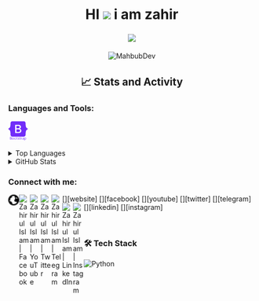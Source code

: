 <h1 align="center">HI <img src="https://example.com/your-image-url.jpg" width="30"/> i am zahir </h1>
<h3 align="center"><img src="https://media.giphy.com/media/JIX9t2j0ZTN9S/giphy.gif" width="30"/></h3>

<p align="center">
  <img src="https://media.giphy.com/media/3oriO0OEd9QIDdllqo/giphy.gif" alt="MahbubDev"/>
</p>

<h2 align="center">📈 Stats and Activity</h2>

<h3 align="left">Languages and Tools:</h3>
<p align="left">
  <!-- Example tool icons, replace with your own -->
  <a href="https://getbootstrap.com" target="_blank"> <img src="https://raw.githubusercontent.com/devicons/devicon/master/icons/bootstrap/bootstrap-plain-wordmark.svg" alt="bootstrap" width="40" height="40"/> </a>
  <!-- Add more icons for your tech stack -->
</p>

<details>
<summary>Top Languages</summary>
<p><img width="494" align="center" src="https://github-readme-stats.vercel.app/api/top-langs?username=Zahir780&show_icons=true&locale=en&layout=compact" alt="Top Languages" /></p>
</details>

<details>
<summary>GitHub Stats</summary>
<p><img width="494" align="center" src="https://github-readme-stats.vercel.app/api?username=Zahir780&show_icons=true&locale=en" alt="GitHub Stats" /></p>
</details>

### Connect with me:

[<img align="left" alt="TechHelpBD.com" width="22px" src="https://raw.githubusercontent.com/iconic/open-iconic/master/svg/globe.svg" />][website]
[<img align="left" alt="Zahirul Islam | Facebook" width="22px" src="https://cdn-icons-png.flaticon.com/512/124/124010.png" />][facebook]
[<img align="left" alt="Zahirul Islam | YouTube" width="22px" src="https://cdn.jsdelivr.net/npm/simple-icons@v3/icons/youtube.svg" />][youtube]
[<img align="left" alt="Zahirul Islam | Twitter" width="22px" src="https://cdn.jsdelivr.net/npm/simple-icons@v3/icons/twitter.svg" />][twitter]
[<img align="left" alt="Zahirul Islam | Telegram" width="22px" src="https://cdn-icons-png.flaticon.com/512/906/906377.png" />][telegram]
[<img align="left" alt="Zahirul Islam | LinkedIn" width="22px" src="https://cdn.jsdelivr.net/npm/simple-icons@v3/icons/linkedin.svg" />][linkedin]
[<img align="left" alt="Zahirul Islam | Instagram" width="22px" src="https://cdn.jsdelivr.net/npm/simple-icons@v3/icons/instagram.svg" />][instagram]

<br />

### 🛠 Tech Stack

![Python](https://img.shields.io/badge/-Python-05122A?style=flat&logo=python)&nbsp;
<!-- Add more badges for your tech stack -->
